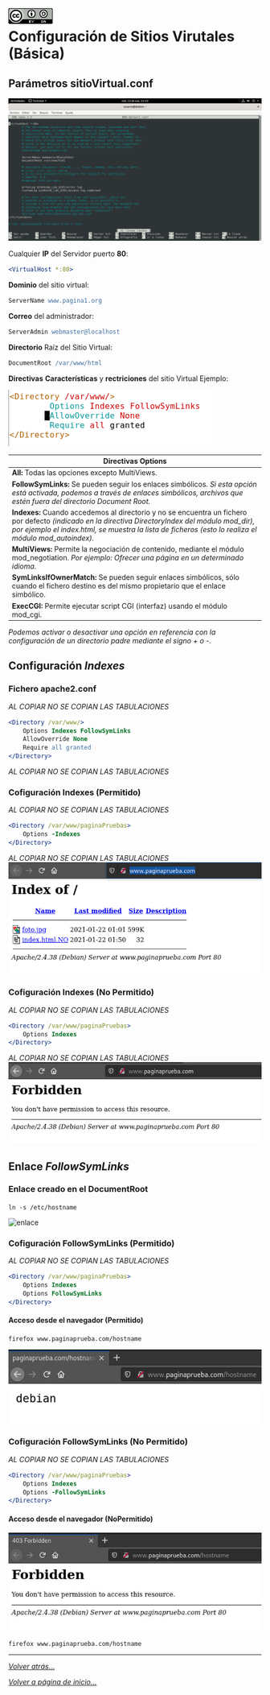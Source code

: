 <img src="/imagenes/MI-LICENCIA88x31.png" style="float: left; margin-right: 10px;" />

# Configuración de Sitios Virutales (Básica)

## Parámetros sitioVirtual.conf

![ConfigiracionBasica](../../../imagenes/apache2/ConfigiracionBasica.png)

Cualquier **IP** del Servidor puerto **80**:

```apache
<VirtualHost *:80>
```

**Dominio** del sitio virtual:

```apache
ServerName www.pagina1.org
```

**Correo** del administrador:

```apache
ServerAdmin webmaster@localhost
```

**Directorio** Raíz del Sitio Virtual:

```apache
DocumentRoot /var/www/html
```

**Directivas** **Características** y **rectriciones** del sitio Virtual Ejemplo:

![ConfigiracionBasica](../../../imagenes/apache2/directoryBasica.jpg)


| Directivas Options |
| -- |
| **All:** Todas las opciones excepto MultiViews. |
| **FollowSymLinks:** Se pueden seguir los enlaces simbólicos. *Si esta opción está activada, podemos a través de enlaces simbólicos, archivos que estén fuera del directorio Document Root.* |
| **Indexes:** Cuando accedemos al directorio y no se encuentra un fichero por defecto *(indicado en la directiva DirectoryIndex del módulo mod_dir), por ejemplo el index.html, se muestra la lista de ficheros (esto lo realiza el módulo mod_autoindex).* |
| **MultiViews:** Permite la negociación de contenido, mediante el módulo mod_negotiation. *Por ejemplo: Ofrecer una página en un determinado idioma.* |
| **SymLinksIfOwnerMatch:** Se pueden seguir enlaces simbólicos, sólo cuando el fichero destino es del mismo propietario que el enlace simbólico. |
| **ExecCGI:** Permite ejecutar script CGI (interfaz) usando el módulo mod_cgi. |

*Podemos activar o desactivar una opción en referencia con la configuración de un directorio padre mediante el signo + o -.*

## Configuración *Indexes*

### Fichero apache2.conf

*AL COPIAR NO SE COPIAN LAS TABULACIONES*
```apache
<Directory /var/www/>
    Options Indexes FollowSymLinks
    AllowOverride None
    Require all granted
</Directory>
```
*AL COPIAR NO SE COPIAN LAS TABULACIONES*

### Cofiguración Indexes (Permitido)
*AL COPIAR NO SE COPIAN LAS TABULACIONES*
```apache
<Directory /var/www/paginaPruebas>
    Options -Indexes
</Directory>
```
*AL COPIAR NO SE COPIAN LAS TABULACIONES*
![ConfigiracionBasica](../../../imagenes/apache2/indexes.png)

### Cofiguración Indexes (No Permitido)
*AL COPIAR NO SE COPIAN LAS TABULACIONES*
```apache
<Directory /var/www/paginaPruebas>
    Options Indexes
</Directory>
```
*AL COPIAR NO SE COPIAN LAS TABULACIONES*
![ConfigiracionBasica](../../../imagenes/apache2/noIndexes.png)

## Enlace *FollowSymLinks*

### Enlace creado en el DocumentRoot

``ln -s /etc/hostname``

![enlace](../../../imagenes/apache2/enlace.png)

### Cofiguración FollowSymLinks (Permitido)
*AL COPIAR NO SE COPIAN LAS TABULACIONES*
```apache
<Directory /var/www/paginaPruebas>
    Options Indexes
    Options FollowSymLinks
</Directory>
```
#### Acceso desde el navegador (Permitido)

``firefox www.paginaprueba.com/hostname``

![enlace](../../../imagenes/apache2/hostnameNavegador.png)

### Cofiguración FollowSymLinks (No Permitido)
*AL COPIAR NO SE COPIAN LAS TABULACIONES*
```apache
<Directory /var/www/paginaPruebas>
    Options Indexes
    Options -FollowSymLinks
</Directory>
```
#### Acceso desde el navegador (NoPermitido)

![NoAccesoEnlace](../../../imagenes/apache2/accesoEnlace.jpg)

``firefox www.paginaprueba.com/hostname``
_________________________________________________
*[Volver atrás...](../README.md)*

*[Volver a página de inicio...](../../../README.md)*